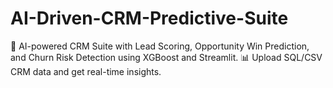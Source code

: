 # AI-Driven-CRM-Predictive-Suite
🎯 AI-powered CRM Suite with Lead Scoring, Opportunity Win Prediction, and Churn Risk Detection using XGBoost and Streamlit. 📊 Upload SQL/CSV CRM data and get real-time insights.
